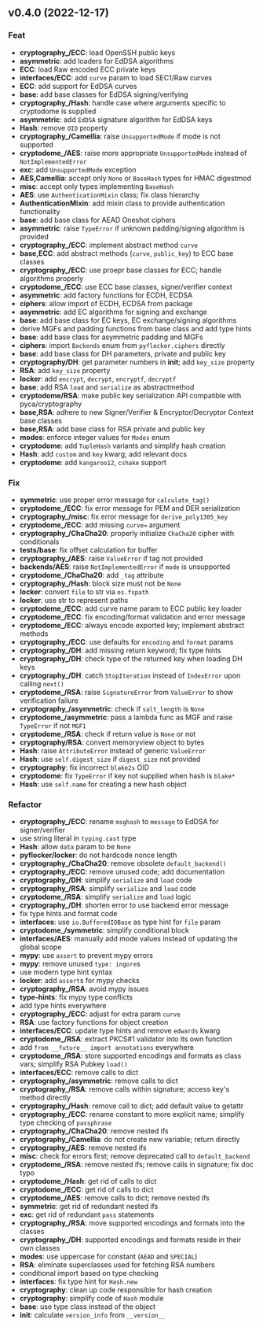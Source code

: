 ## v0.4.0 (2022-12-17)

### Feat

- **cryptography_/ECC**: load OpenSSH public keys
- **asymmetric**: add loaders for EdDSA algorithms
- **ECC**: load Raw encoded ECC private keys
- **interfaces/ECC**: add `curve` param to load SEC1/Raw curves
- **ECC**: add support for EdDSA curves
- **base**: add base classes for EdDSA signing/verifying
- **cryptography_/Hash**: handle case where arguments specific to cryptodome is supplied
- **asymmetric**: add `EdDSA` signature algorithm for EdDSA keys
- **Hash**: remove `OID` property
- **cryptography_/Camellia**: raise `UnsupportedMode` if mode is not supported
- **cryptodome_/AES**: raise more appropriate `UnsupportedMode` instead of `NotImplementedError`
- **exc**: add `UnsupportedMode` exception
- **AES,Camellia**: accept only `None` or `BaseHash` types for HMAC digestmod
- **misc**: accept only types implementing `BaseHash`
- **AES**: use `AuthenticationMixin` class; fix class hierarchy
- **AuthenticationMixin**: add mixin class to provide authentication functionality
- **base**: add base class for AEAD Oneshot ciphers
- **asymmetric**: raise `TypeError` if unknown padding/signing algorithm is provided
- **cryptography_/ECC**: implement abstract method `curve`
- **base,ECC**: add abstract methods (`curve`, `public_key`) to ECC base classes
- **cryptography_/ECC**: use proepr base classes for ECC; handle algorithms properly
- **cryptodome_/ECC**: use ECC base classes, signer/verifier context
- **asymmetric**: add factory functions for ECDH, ECDSA
- **ciphers**: allow import of ECDH, ECDSA from package
- **asymmetric**: add EC algorithms for signing and exchange
- **base**: add base class for EC keys, EC exchange/signing algorithms
- derive MGFs and padding functions from base class and add type hints
- **base**: add base class for asymmetric padding and MGFs
- **ciphers**: import `Backends` enum from `pyflocker.ciphers` directly
- **base**: add base class for DH parameters, private and public key
- **cryptography/DH**: get parameter numbers in __init__; add `key_size` property
- **RSA**: add `key_size` property
- **locker**: add `encrypt`, `decrypt`, `encryptf`, `decryptf`
- **base**: add RSA `load` and `serialize` as abstractmethod
- **cryptodome/RSA**: make public key serialization API compatible with pyca/cryptography
- **base,RSA**: adhere to new Signer/Verifier & Encryptor/Decryptor Context base classes
- **base,RSA**: add base class for RSA private and public key
- **modes**: enforce integer values for `Modes` enum
- **cryptodome**: add `TupleHash` variants and simplify hash creation
- **Hash**: add `custom` and `key` kwarg; add relevant docs
- **cryptodome**: add `kangaroo12`, `cshake` support

### Fix

- **symmetric**: use proper error message for `calculate_tag()`
- **cryptodome_/ECC**: fix error message for PEM and DER serialization
- **cryptography_/misc**: fix error message for `derive_poly1305_key`
- **cryptodome_/ECC**: add missing `curve=` argument
- **cryptography_/ChaCha20**: properly initialize `ChaCha20` cipher with conditionals
- **tests/base**: fix offset calculation for buffer
- **cryptography_/AES**: raise `ValueError` if tag not provided
- **backends/AES**: raise `NotImplementedError` if `mode` is unsupported
- **cryptodome_/ChaCha20**: add `_tag` attribute
- **cryptography_/Hash**: block size must not be `None`
- **locker**: convert `file` to str via `os.fspath`
- **locker**: use str to represent paths
- **cryptodome_/ECC**: add curve name param to ECC public key loader
- **cryptodome_/ECC**: fix encoding/format validation and error message
- **cryptodome_/ECC**: always encode exported key; implement abstract methods
- **cryptography_/ECC**: use defaults for `encoding` and `format` params
- **cryptography_/DH**: add missing return keyword; fix type hints
- **cryptography_/DH**: check type of the returned key when loading DH keys
- **cryptography_/DH**: catch `StopIteration` instead of `IndexError` upon calling `next()`
- **cryptodome_/RSA**: raise `SignatureError` from `ValueError` to show verification failure
- **cryptography_/asymmetric**: check if `salt_length` is `None`
- **cryptodome_/asymmetric**: pass a lambda func as MGF and raise `TypeError` if not `MGF1`
- **cryptodome_/RSA**: check if return value is `None` or not
- **cryptography/RSA**: convert memoryview object to bytes
- **Hash**: raise `AttributeError` instead of generic `ValueError`
- **Hash**: use `self.digest_size` if `digest_size` not provided
- **cryptography**: fix incorrect `blake2s` OID
- **cryptodome**: fix `TypeError` if key not supplied when hash is `blake*`
- **Hash**: use `self.name` for creating a new hash object

### Refactor

- **cryptography_/ECC**: rename `msghash` to `message` to EdDSA for signer/verifier
- use string literal in `typing.cast` type
- **Hash**: allow `data` param to be `None`
- **pyflocker/locker**: do not hardcode nonce length
- **cryptography_/ChaCha20**: remove obsolete `default_backend()`
- **cryptography_/ECC**: remove unused code; add documentation
- **cryptography_/DH**: simplify `serialize` and `load` code
- **cryptography_/RSA**: simplify `serialize` and `load` code
- **cryptodome_/RSA**: simplify `serialize` and `load` logic
- **cryptography_/DH**: shorten error to use backend error message
- fix type hints and format code
- **interfaces**: use `io.BufferedIOBase` as type hint for `file` param
- **cryptodome_/symmetric**: simplify conditional block
- **interfaces/AES**: manually add mode values instead of updating the global scope
- **mypy**: use `assert` to prevent mypy errors
- **mypy**: remove unused `type: ingore`s
- use modern type hint syntax
- **locker**: add `assert`s for mypy checks
- **cryptography_/RSA**: avoid mypy issues
- **type-hints**: fix mypy type conflicts
- add type hints everywhere
- **cryptography_/ECC**: adjust for extra param `curve`
- **RSA**: use factory functions for object creation
- **interfaces/ECC**: update type hints and remove ``edwards`` kwarg
- **cryptodome_/RSA**: extract PKCS#1 validator into its own function
- add `from __future__ import annotations` everywhere
- **cryptodome_/RSA**: store supported encodings and formats as class vars; simplify RSA Pubkey `load()`
- **interfaces/ECC**: remove calls to dict
- **cryptography_/asymmetric**: remove calls to dict
- **cryptography_/RSA**: remove calls within signature; access key's method directly
- **cryptography_/Hash**: remove call to dict; add default value to getattr
- **cryptography_/ECC**: rename constant to more explicit name; simplify type checking of `passphrase`
- **cryptography_/ChaCha20**: remove nested ifs
- **cryptography_/Camellia**: do not create new variable; return directly
- **cryptography_/AES**: remove nested ifs
- **misc**: check for errors first; remove deprecated call to `default_backend`
- **cryptodome_/RSA**: remove nested ifs; remove calls in signature; fix doc typo
- **cryptodome_/Hash**: get rid of calls to dict
- **cryptodome_/ECC**: get rid of calls to dict
- **cryptodome_/AES**: remove calls to dict; remove nested ifs
- **symmetric**: get rid of redundant nested ifs
- **exc**: get rid of redundant `pass` statements
- **cryptography_/RSA**: move supported encodings and formats into the classes
- **cryptography_/DH**: supported encodings and formats reside in their own classes
- **modes**: use uppercase for constant (`AEAD` and `SPECIAL`)
- **RSA**: eliminate superclasses used for fetching RSA numbers
- conditional import based on type checking
- **interfaces**: fix type hint for `Hash.new`
- **cryptography**: clean up code responsible for hash creation
- **cryptography**: simplify code of `Hash` module
- **base**: use type class instead of the object
- **__init__**: calculate `version_info` from `__version__`
